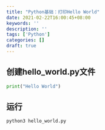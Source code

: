 ```yaml
---
title: "Python基础：打印Hello World"
date: 2021-02-22T16:00:45+08:00
keywords: ''
description: ''
tags: ['Python']
categories: []
draft: true
---
```


## 创建hello_world.py文件

```Python
print("Hello World")
```

## 运行

```Bash
python3 hello_world.py
```

